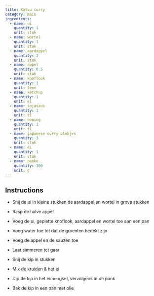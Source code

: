 ```yaml
---
title: Katsu curry
category: main
ingredients:
  - name: ui
    quantity: 1
    unit: stuk
  - name: wortel
    quantity: 1
    unit: stuk
  - name: aardappel
    quantity: 2
    unit: stuk
  - name: appel
    quantity: 0.5
    unit: stuk
  - name: knoflook
    quantity: 1
    unit: teen
  - name: ketchup
    quantity: 1
    unit: el
  - name: sojasaus
    quantity: 1
    unit: tl
  - name: honing
    quantity: 1
    unit: tl
  - name: japanese curry blokjes
    quantity: 3
    unit: stuk
  - name: ei
    quantity: 1
    unit: stuk
  - name: panko
    quantity: 100
    unit: g
---
```


<Recipe />

## Instructions

- Snij de ui in kleine stukken de aardappel en wortel in grove stukken
- Rasp de halve appel
- Voeg de ui, geplette knoflook, aardappel en wortel toe aan een pan
- Voeg water toe tot dat de groenten bedekt zijn
- Voeg de appel en de sauzen toe
- Laat simmeren tot gaar

- Snij de kip in stukken
- Mix de kruiden & het ei
- Dip de kip in het eimengsel, vervolgens in de pank
- Bak de kip in een pan met olie
